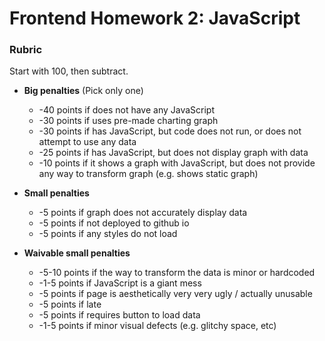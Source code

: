 # Frontend Homework 2: JavaScript

### Rubric

Start with 100, then subtract.

* **Big penalties** (Pick only one)
    * -40 points if does not have any JavaScript
    * -30 points if uses pre-made charting graph
    * -30 points if has JavaScript, but code does not run, or does not
      attempt to use any data
    * -25 points if has JavaScript, but does not display graph with data
    * -10 points if it shows a graph with JavaScript, but does not provide
      any way to transform graph (e.g. shows static graph)

* **Small penalties**
    * -5 points if graph does not accurately display data
    * -5 points if not deployed to github io
    * -5 points if any styles do not load

* **Waivable small penalties**
    * -5-10 points if the way to transform the data is minor or hardcoded
    * -1-5 points if JavaScript is a giant mess
    * -5 points if page is aesthetically very very ugly / actually unusable
    * -5 points if late
    * -5 points if requires button to load data
    * -1-5 points if minor visual defects (e.g. glitchy space, etc)

